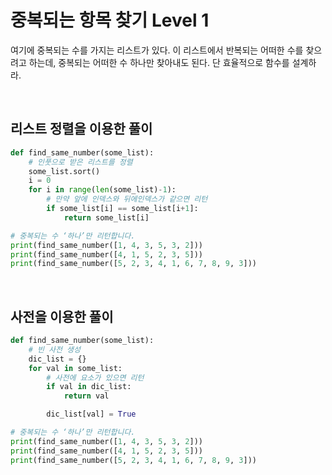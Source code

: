 # 중복되는 항목 찾기 Level 1

여기에 중복되는 수를 가지는 리스트가 있다. 이 리스트에서 반복되는 어떠한 수를 찾으려고 하는데, 중복되는 어떠한 수 하나만 찾아내도 된다. 단 효율적으로 함수를 설계하라.

<br>

## 리스트 정렬을 이용한 풀이

```python
def find_same_number(some_list):
    # 인풋으로 받은 리스트를 정렬
    some_list.sort()
    i = 0
    for i in range(len(some_list)-1):
        # 만약 앞에 인덱스와 뒤에인덱스가 같으면 리턴
        if some_list[i] == some_list[i+1]:
            return some_list[i]

# 중복되는 수 ‘하나’만 리턴합니다.
print(find_same_number([1, 4, 3, 5, 3, 2]))
print(find_same_number([4, 1, 5, 2, 3, 5]))
print(find_same_number([5, 2, 3, 4, 1, 6, 7, 8, 9, 3]))
```

<br>

## 사전을 이용한 풀이

```python
def find_same_number(some_list):
    # 빈 사전 생성
    dic_list = {}
    for val in some_list:
        # 사전에 요소가 있으면 리턴
        if val in dic_list:
            return val

        dic_list[val] = True

# 중복되는 수 ‘하나’만 리턴합니다.
print(find_same_number([1, 4, 3, 5, 3, 2]))
print(find_same_number([4, 1, 5, 2, 3, 5]))
print(find_same_number([5, 2, 3, 4, 1, 6, 7, 8, 9, 3]))
```
